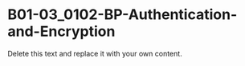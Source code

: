 

# B01-03_0102-BP-Authentication-and-Encryption

Delete this text and replace it with your own content.
